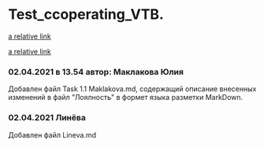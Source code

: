 # Test_ccoperating_VTB.

[a relative link](Untitled-2.md)

[a relative link](katalog1/file123.md)

  ### 02.04.2021 в 13.54 автор: Маклакова Юлия ###
Добавлен файл Task 1.1 Maklakova.md, содержащий описание внесенных изменений в файл "Лоялность" в формет языка разметки MarkDown.
 ### 02.04.2021 Линёва
Добавлен файл Lineva.md
